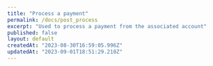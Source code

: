 ```yaml
---
title: "Process a payment"
permalink: /docs/post_process
excerpt: "Used to process a payment from the associated account"
published: false
layout: default
createdAt: "2023-08-30T16:59:05.996Z"
updatedAt: "2023-09-01T18:51:29.210Z"
---
```

